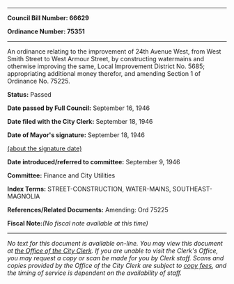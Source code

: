 

********

**Council Bill Number: 66629**
   
**Ordinance Number: 75351**
********

 An ordinance relating to the improvement of 24th Avenue West, from West Smith Street to West Armour Street, by constructing watermains and otherwise improving the same, Local Improvement District No. 5685; appropriating additional money therefor, and amending Section 1 of Ordinance No. 75225.

**Status:** Passed
   
**Date passed by Full Council:** September 16, 1946
   
**Date filed with the City Clerk:** September 18, 1946
   
**Date of Mayor's signature:** September 18, 1946
   
[(about the signature date)](/~public/approvaldate.htm)
   
   
   
**Date introduced/referred to committee:** September 9, 1946
   
**Committee:** Finance and City Utilities
   
   
**Index Terms:** STREET-CONSTRUCTION, WATER-MAINS, SOUTHEAST-MAGNOLIA

**References/Related Documents:** Amending: Ord 75225

**Fiscal Note:**_(No fiscal note available at this time)_
********

_No text for this document is available on-line. You may view this document at [the Office of the City Clerk](http://www.seattle.gov/leg/clerk/contactUs.htm). If you are unable to visit the Clerk's Office, you may request a copy or scan be made for you by Clerk staff. Scans and copies provided by the Office of the City Clerk are subject to [copy fees](http://clerk.seattle.gov/~public/clerkfees.htm), and the timing of service is dependent on the availability of staff._

